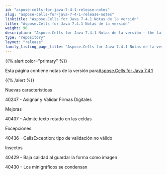 ```yaml
---
id: "aspose-cells-for-java-7-4-1-release-notes"
slug: "aspose-cells-for-java-7-4-1-release-notes"
linktitle: "Aspose.Cells for Java 7.4.1 Notas de la versión"
title: "Aspose.Cells for Java 7.4.1 Notas de la versión"
weight: 90
description: "Aspose.Cells for Java 7.4.1 Notas de la versión – the latest updates and fixes."
type: "repository"
layout: "release"
family_listing_page_title: "Aspose.Cells for Java 7.4.1 Notas de la versión"
---
```

{{% alert color="primary" %}} 

 Esta página contiene notas de la versión para[Aspose.Cells for Java 7.4.1](https://releases.aspose.com/cells/java/new-releases/aspose.cells-for-java-7.4.1/)

{{% /alert %}} 

 Nuevas características

 40247 - Asignar y Validar Firmas Digitales

 Mejoras

 40407 - Admite texto rotado en las celdas

 Excepciones

 40436 - CellsException: tipo de validación no válido

 Insectos

 40429 - Baja calidad al guardar la forma como imagen

 40430 - Los minigráficos se condensan
